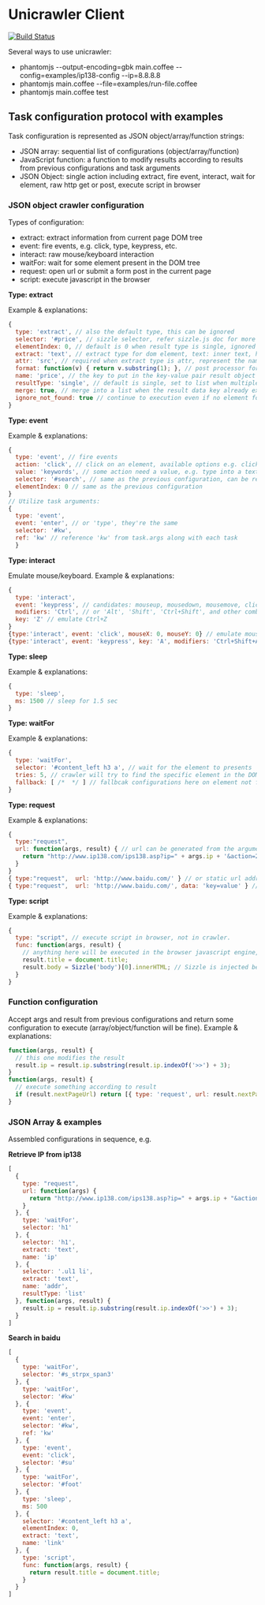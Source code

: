 Unicrawler Client
======

[![Build Status](https://travis-ci.org/bestmike007/unicrawler.svg?branch=master)](https://travis-ci.org/bestmike007/unicrawler)

Several ways to use unicrawler:

+ phantomjs --output-encoding=gbk main.coffee --config=examples/ip138-config --ip=8.8.8.8
+ phantomjs main.coffee --file=examples/run-file.coffee
+ phantomjs main.coffee test

## Task configuration protocol with examples

Task configuration is represented as JSON object/array/function strings:
- JSON array: sequential list of configurations (object/array/function)
- JavaScript function: a function to modify results according to results from previous configurations and task arguments
- JSON Object: single action including extract, fire event, interact, wait for element, raw http get or post, execute script in browser

### JSON object crawler configuration

Types of configuration:
- extract: extract information from current page DOM tree
- event: fire events, e.g. click, type, keypress, etc.
- interact: raw mouse/keyboard interaction
- waitFor: wait for some element present in the DOM tree
- request: open url or submit a form post in the current page
- script: execute javascript in the browser

__Type: extract__

Example & explanations:

``` js
{ 
  type: 'extract', // also the default type, this can be ignored
  selector: '#price', // sizzle selector, refer sizzle.js doc for more information
  elementIndex: 0, // default is 0 when result type is single, ignored when result type is list
  extract: 'text', // extract type for dom element, text: inner text, html: inner html, ownerText: text without children, ownerHtml: outer html, attr: element attribute
  attr: 'src', // required when extract type is attr, represent the name of the attribute to extract
  format: function(v) { return v.substring(1); }, // post processor for the result, use function to do anything you want to and return the result
  name: 'price', // the key to put in the key-value pair result object
  resultType: 'single', // default is single, set to list when multiple data is accepted
  merge: true, // merge into a list when the result data key already exists when this is true, replace when this is false
  ignore_not_found: true // continue to execution even if no element found. default true for list result type, false for single result type.
}
```

__Type: event__

Example & explanations:

``` js
{ 
  type: 'event', // fire events
  action: 'click', // click on an element, available options e.g. click, double click, type, mouseover, mousedown, mouseup, keypress, keydown, keyup, etc.
  value: 'keywords', // some action need a value, e.g. type into a text field, keypress with a key code, etc.
  selector: '#search', // same as the previous configuration, can be replaced with function
  elementIndex: 0 // same as the previous configuration
}
// Utilize task arguments:
{
  type: 'event',
  event: 'enter', // or 'type', they're the same
  selector: '#kw',
  ref: 'kw' // reference 'kw' from task.args along with each task
  }
```

__Type: interact__

Emulate mouse/keyboard. Example & explanations:

``` js
{
  type: 'interact',
  event: 'keypress', // candidates: mouseup, mousedown, mousemove, click, doubleclick, keyup, keypress, keydown.
  modifiers: 'Ctrl', // or 'Alt', 'Shift', 'Ctrl+Shift', and other combinations.
  key: 'Z' // emulate Ctrl+Z
}
{type:'interact', event: 'click', mouseX: 0, mouseY: 0} // emulate mouse
{type:'interact', event: 'keypress', key: 'A', modifiers: 'Ctrl+Shift+Alt'}
```

__Type: sleep__

Example & explanations:

``` js
{
  type: 'sleep',
  ms: 1500 // sleep for 1.5 sec
}
```

__Type: waitFor__

Example & explanations:

``` js
{
  type: 'waitFor',
  selector: '#content_left h3 a', // wait for the element to presents
  tries: 5, // crawler will try to find the specific element in the DOM tree every second for no more than 5 times by default, change this to wait for more seconds
  fallback: [ /*  */ ] // fallbcak configurations here on element not found, or simply true to continue
}
```

__Type: request__

Example & explanations:

``` js
{
  type:"request",
  url: function(args, result) { // url can be generated from the arguments and/or results from previous configurations.
    return "http://www.ip138.com/ips138.asp?ip=" + args.ip + '&action=2';
  }
}
{ type:"request",  url: 'http://www.baidu.com/' } // or static url address
{ type:"request",  url: 'http://www.baidu.com/', data: 'key=value' } // or submit a form post with data
```

__Type: script__

Example & explanations:

``` js
{
  type: "script", // execute script in browser, not in crawler.
  func: function(args, result) {
    // anything here will be executed in the browser javascript engine, args is readonly however things can be written directly into result object.
    result.title = document.title;
    result.body = Sizzle('body')[0].innerHTML; // Sizzle is injected before this script is executed.
  }
}
```

### Function configuration

Accept args and result from previous configurations and return some configuration to execute (array/object/function will be fine). Example & explanations:

``` js
function(args, result) {
  // this one modifies the result
  result.ip = result.ip.substring(result.ip.indexOf('>>') + 3);
}
function(args, result) {
  // execute something according to result
  if (result.nextPageUrl) return [{ type: 'request', url: result.nextPageUrl }, ...];
}
```

### JSON Array & examples

Assembled configurations in sequence, e.g.

__Retrieve IP from ip138__

``` js
[
  {
    type: "request",
    url: function(args) {
      return "http://www.ip138.com/ips138.asp?ip=" + args.ip + "&action=2";
    }
  }, {
    type: 'waitFor',
    selector: 'h1'
  }, {
    selector: 'h1',
    extract: 'text',
    name: 'ip'
  }, {
    selector: '.ul1 li',
    extract: 'text',
    name: 'addr',
    resultType: 'list'
  }, function(args, result) {
    result.ip = result.ip.substring(result.ip.indexOf('>>') + 3);
  }
]
```

__Search in baidu__

``` js
[
  {
    type: 'waitFor',
    selector: '#s_strpx_span3'
  }, {
    type: 'waitFor',
    selector: '#kw'
  }, {
    type: 'event',
    event: 'enter',
    selector: '#kw',
    ref: 'kw'
  }, {
    type: 'event',
    event: 'click',
    selector: '#su'
  }, {
    type: 'waitFor',
    selector: '#foot'
  }, {
    type: 'sleep',
    ms: 500
  }, {
    selector: '#content_left h3 a',
    elementIndex: 0,
    extract: 'text',
    name: 'link'
  }, {
    type: 'script',
    func: function(args, result) {
      return result.title = document.title;
    }
  }
]
```